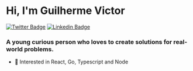 <h1>Hi, I'm Guilherme Victor</h1>

[![Twitter Badge](https://img.shields.io/badge/-X%20(Twitter)-261911?style=for-the-badge&labelColor=fbf1c7&logo=twitter&logoColor=292929&link=https://twitter.com/oguivictor)](https://twitter.com/oguivictor) 
[![Linkedin Badge](https://img.shields.io/badge/-LinkedIn-261911?style=for-the-badge&logo=Linkedin&labelColor=fbf1c7&link=https://www.linkedin.com/in/guilhermeviictor/)](https://www.linkedin.com/in/guilhermeviictor/)
<h3>A young curious person who loves to create solutions for real-world problems.</h3>

- 💬 Interested in React, Go, Typescript and Node
